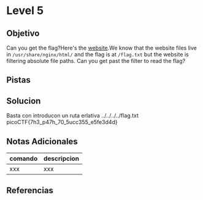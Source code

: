 # Level 5
## Objetivo
Can you get the flag?Here's the [website](http://saturn.picoctf.net:52021/).We know that the website files live in `/usr/share/nginx/html/` and the flag is at `/flag.txt` but the website is filtering absolute file paths. Can you get past the filter to read the flag?
## Pistas
## Solucion
Basta con introducon un ruta erlativa ../../../../flag.txt
picoCTF{7h3_p47h_70_5ucc355_e5fe3d4d}
## Notas Adicionales
|comando|descripcion|
|-------|-----------|
|xxx|xxx|
## Referencias